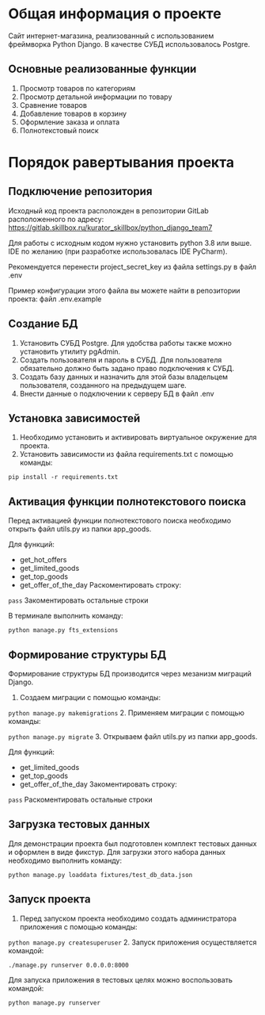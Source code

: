 # Общая информация о проекте
Сайт интернет-магазина, реализованный с использованием фреймворка Python Django. В качестве СУБД использовалось Postgre.

## Основные реализованные функции
1. Просмотр товаров по категориям
2. Просмотр детальной информации по товару
3. Сравнение товаров
4. Добавление товаров в корзину
5. Оформление заказа и оплата
6. Полнотекстовый поиск

# Порядок равертывания проекта

## Подключение репозитория
Исходный код проекта расположден в репозитории GitLab расположенного по адресу:
https://gitlab.skillbox.ru/kurator_skillbox/python_django_team7

Для работы с исходным кодом нужно установить python 3.8 или выше. IDE по желанию 
(при разработке использовалась IDE PyCharm).

Рекомендуется перенести project_secret_key из файла settings.py в файл .env

Пример конфигурации этого файла вы можете найти в репозитории проекта: файл .env.example
## Создание БД
1. Установить СУБД Postgre. Для удобства работы также можно установить утилиту pgAdmin.
2. Создать пользователя и пароль в СУБД. Для пользователя обязательно должно быть задано право подключения
к СУБД.
3. Создать базу данных и назначить для этой базы владельцем пользователя, созданного на предыдущем шаге.
4. Внести данные о подключении к серверу БД в файл .env
## Установка зависимостей
1. Необходимо установить и активировать виртуальное окружение для проекта.
2. Установить зависимости из файла requirements.txt с помощью команды:

`pip install -r requirements.txt`
## Активация функции полнотекстового поиска
Перед активацией функции полнотекстового поиска необходимо открыть файл utils.py из папки app_goods.

Для функций:
- get_hot_offers
- get_limited_goods
- get_top_goods
- get_offer_of_the_day
Раскоментировать строку:

`pass`
Закоментировать остальные строки

В терминале выполнить команду:

`python manage.py fts_extensions`
## Формирование структуры БД
Формирование структуры БД производится через мезанизм миграций Django.
1. Создаем миграции с помощью команды:

`python manage.py makemigrations`
2. Применяем миграции с помощью команды:

`python manage.py migrate`
3. Открываем файл utils.py из папки app_goods.

Для функций:
- get_limited_goods
- get_top_goods
- get_offer_of_the_day
Закоментировать строку:

`pass`
Раскоментировать остальные строки
## Загрузка тестовых данных
Для демонстрации проекта был подготовлен комплект тестовых данных и оформлен в виде фикстур.
Для загрузки этого набора данных необходимо выполнить команду:

`python manage.py loaddata fixtures/test_db_data.json`
## Запуск проекта
1. Перед запуском проекта необходимо создать администратора приложения с помощью команды:

`python manage.py createsuperuser`
2. Запуск приложения осуществляется командой:

`./manage.py runserver 0.0.0.0:8000`

Для запуска приложения в тестовых целях можно воспользовать командой:

`python manage.py runserver`

